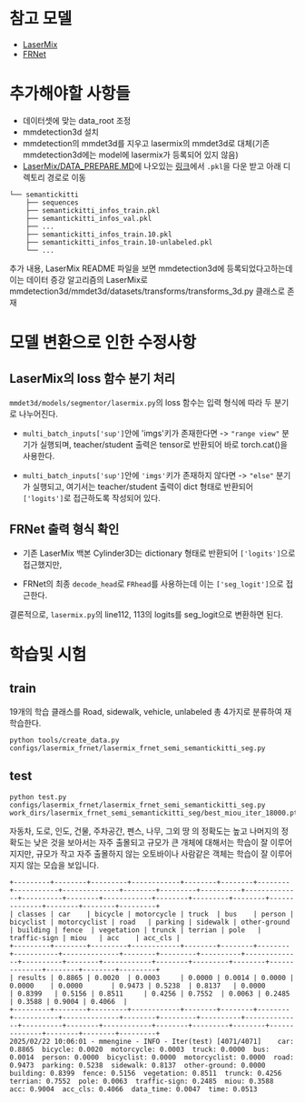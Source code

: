 # 참고 모델
- [LaserMix](https://github.com/ldkong1205/LaserMix)
- [FRNet](https://github.com/Xiangxu-0103/FRNet)


# 추가해야할 사항들 
- 데이터셋에 맞는 data_root 조정
- mmdetection3d 설치
- mmdetection의 mmdet3d를 지우고 lasermix의 mmdet3d로 대체(기존 mmdetection3d에는 model에 lasermix가 등록되어 있지 않음)
- [LaserMix/DATA_PREPARE.MD](https://github.com/ldkong1205/LaserMix/blob/main/docs/DATA_PREPARE.md)에 나오있는 [링크](https://drive.google.com/drive/folders/1PInw2Wvt-vgNzOxlSd2EiDANrTsWV7w1)에서 ```.pkl```을 다운 받고 아래 디렉토리 경로로 이동

```
└── semantickitti
    ├── sequences
    ├── semantickitti_infos_train.pkl
    ├── semantickitti_infos_val.pkl
    ├── ...
    ├── semantickitti_infos_train.10.pkl
    ├── semantickitti_infos_train.10-unlabeled.pkl
    └── ...
```
추가 내용, LaserMix README 파일을 보면 mmdetection3d에 등록되었다고하는데 이는 데이터 증강 알고리즘의 LaserMix로 mmdetection3d/mmdet3d/datasets/transforms/transforms_3d.py 클래스로 존재


# 모델 변환으로 인한 수정사항
## LaserMix의 loss 함수 분기 처리
```mmdet3d/models/segmentor/lasermix.py```의 loss 함수는 입력 형식에 따라 두 분기로 나누어진다.

- ```multi_batch_inputs['sup']```안에 'imgs'키가 존재한다면
 -> ```"range view"``` 분기가 실행되며, teacher/student 출력은 tensor로 반환되어 바로 torch.cat()을 사용한다.

- ```multi_batch_inputs['sup']```안에 ```'imgs'```키가 존재하지 않다면
 -> ```"else"``` 분기가 실행되고, 여기서는 teacher/student 출력이 dict 형태로 반환되어 ```['logits']```로 접근하도록 작성되어 있다.

## FRNet 출력 형식 확인
- 기존 LaserMix 백본 Cylinder3D는 dictionary 형태로 반환되어 ```['logits']```으로 접근했지만,

- FRNet의 최종 ```decode_head```로 ```FRhead```를 사용하는데 이는 ```['seg_logit']```으로 접근한다. 

결론적으로, ```lasermix.py```의 line112, 113의 logits를 seg_logit으로 변환하면 된다.




# 학습및 시험
## train

19개의 학습 클래스를 Road, sidewalk, vehicle, unlabeled 총 4가지로 분류하여 재 학습한다.

```
python tools/create_data.py configs/lasermix_frnet/lasermix_frnet_semi_semantickitti_seg.py
```

## test

```
python test.py configs/lasermix_frnet/lasermix_frnet_semi_semantickitti_seg.py work_dirs/lasermix_frnet_semi_semantickitti_seg/best_miou_iter_18000.pth
```
자동차, 도로, 인도, 건물, 주차공간, 펜스, 나무, 그외 땅 의 정확도는 높고 나머지의 정확도는 낮은 것을 보아서는 자주 출몰되고 규모가 큰 개체에 대해서는 학습이 잘 이루어지지만,
규모가 작고 자주 출몰하지 않는 오토바이나 사람같은 객체는 학습이 잘 이루어지지 않는 모습을 보입니다.
```
+---------+--------+---------+------------+--------+--------+--------+-----------+--------------+--------+---------+----------+--------------+----------+--------+------------+--------+---------+--------+--------------+--------+--------+---------+
| classes | car    | bicycle | motorcycle | truck  | bus    | person | bicyclist | motorcyclist | road   | parking | sidewalk | other-ground | building | fence  | vegetation | trunck | terrian | pole   | traffic-sign | miou   | acc    | acc_cls |
+---------+--------+---------+------------+--------+--------+--------+-----------+--------------+--------+---------+----------+--------------+----------+--------+------------+--------+---------+--------+--------------+--------+--------+---------+
| results | 0.8865 | 0.0020  | 0.0003     | 0.0000 | 0.0014 | 0.0000 | 0.0000    | 0.0000       | 0.9473 | 0.5238  | 0.8137   | 0.0000       | 0.8399   | 0.5156 | 0.8511     | 0.4256 | 0.7552  | 0.0063 | 0.2485       | 0.3588 | 0.9004 | 0.4066  |
+---------+--------+---------+------------+--------+--------+--------+-----------+--------------+--------+---------+----------+--------------+----------+--------+------------+--------+---------+--------+--------------+--------+--------+---------+
2025/02/22 10:06:01 - mmengine - INFO - Iter(test) [4071/4071]    car: 0.8865  bicycle: 0.0020  motorcycle: 0.0003  truck: 0.0000  bus: 0.0014  person: 0.0000  bicyclist: 0.0000  motorcyclist: 0.0000  road: 0.9473  parking: 0.5238  sidewalk: 0.8137  other-ground: 0.0000  building: 0.8399  fence: 0.5156  vegetation: 0.8511  trunck: 0.4256  terrian: 0.7552  pole: 0.0063  traffic-sign: 0.2485  miou: 0.3588  acc: 0.9004  acc_cls: 0.4066  data_time: 0.0047  time: 0.0513
```